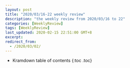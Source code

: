 ```yaml
---
layout: post
title: "2020/03/16-22 weekly review"
description: "the weekly review from 2020/03/16 to 22"
categories: [WeeklyReview]
tags: [WeeklyReview]
last_updated: 2020-02-15 22:51:00 GMT+8
excerpt: 
redirect_from:
  - /2020/03/02/
---
```


* Kramdown table of contents
{:toc .toc}
